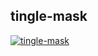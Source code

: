 ## tingle-mask
[![tingle-mask](https://nodei.co/npm/tingle-mask.png)](https://npmjs.org/package/tingle-mask)